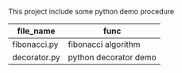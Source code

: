 This project include some python demo procedure

file_name 	| 	func
---			|	---
fibonacci.py	|	fibonacci algorithm
decorator.py	|	python decorator demo


